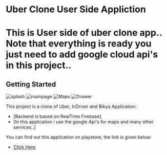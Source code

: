# Uber Clone User Side Appliction

# This is User side of uber clone app.. Note that everything is ready you just need to add google cloud api's in this project..


## Getting Started
![splash](https://user-images.githubusercontent.com/38465097/177497055-11555694-ff60-4579-9448-a8315bc3a4c4.png)
![mainpage](https://user-images.githubusercontent.com/38465097/177498117-e3a7ae4f-9169-452d-bd1c-f86c85194d08.png)
![Maps](https://user-images.githubusercontent.com/38465097/177498122-0bbcc590-a7ed-499c-af2e-43d0ef8c9998.png)
![Drawer](https://user-images.githubusercontent.com/38465097/177498108-1be96eb9-67f1-42e3-a24f-b71716828dea.png)


This project is a clone of Uber, InDriver and Bikya Application:
- [Backend is based on RealTime Firebase]. 
- [In this application i use the google Api's for maps and many other services..]


You can find out this application on playstore, the link is given below:

- [Click Here](https://play.google.com/store/apps/details?id=com.RideKr.users_app)

